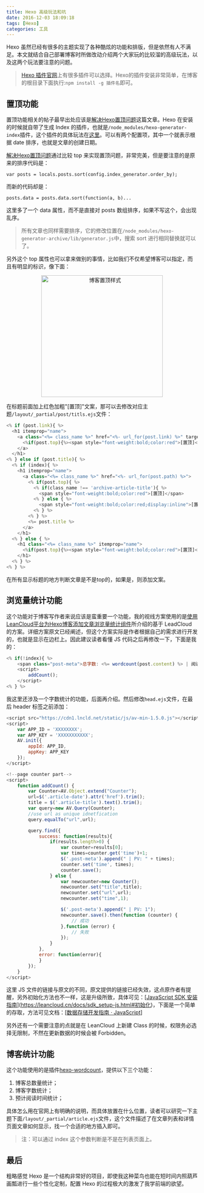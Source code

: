 ```yaml
---
title: Hexo 高级玩法和坑
date: 2016-12-03 18:09:18
tags: [Hexo]
categories: 工具
---
```


Hexo 虽然已经有很多的主题实现了各种酷炫的功能和排版，但是依然有人不满足。本文就结合自己部署博客时所做改动介绍两个大家玩的比较溜的高级玩法，以及这两个玩法要注意的问题。

> [Hexo 插件官网](https://hexo.io/plugins/)上有很多插件可以选择。Hexo的插件安装非常简单，在博客的根目录下面执行:`npm install -g 插件名`即可。

## 置顶功能

置顶功能相关的帖子最早出处应该是[解决Hexo置顶问题](http://www.netcan666.com/2015/11/22/%E8%A7%A3%E5%86%B3Hexo%E7%BD%AE%E9%A1%B6%E9%97%AE%E9%A2%98/)这篇文章。Hexo 在安装的时候就自带了生成 Index 的插件，也就是`/node_modules/hexo-generator-index`插件，这个插件的具体玩法在[这里](https://github.com/hexojs/hexo-generator-index)。可以有两个配置项，其中一个就表示根据 date 排序，也就是文章的创建日期。<!-- more -->

[解决Hexo置顶问题](http://www.netcan666.com/2015/11/22/%E8%A7%A3%E5%86%B3Hexo%E7%BD%AE%E9%A1%B6%E9%97%AE%E9%A2%98/)通过比较 top 来实现置顶问题，非常完美，但是要注意的是原来的排序代码是：

`var posts = locals.posts.sort(config.index_generator.order_by);` 

而新的代码却是：

`posts.data = posts.data.sort(function(a, b)...`

这里多了一个 data 属性，而不是直接对 posts 数组排序，如果不写这个，会出现乱序。

> 所有文章也同样需要排序，它的修改位置在`/node_modules/hexo-generator-archive/lib/generator.js`中，搜索 sort 进行相同替换就可以了。

另外这个 top 属性也可以拿来做别的事情，比如我们不仅希望博客可以指定，而且有明显的标识，像下面：

<div align="center"><img src="http://7xktd8.com1.z0.glb.clouddn.com/博客置顶样式.png" alt="博客置顶样式" width="320"/></div>

在标题前面加上红色加粗"[置顶]"文案，那可以去修改对应主题`/layout/_partial/post/titls.ejs`文件：

```javascript
<% if (post.link){ %>
  <h1 itemprop="name">
    <a class="<%= class_name %>" href="<%- url_for(post.link) %>" target="_blank" itemprop="url">
      <%if(post.top){%><span style="font-weight:bold;color:red">[置顶]</span><% } %><%= post.title %>
    </a>
  </h1>
<% } else if (post.title){ %>
  <% if (index){ %>
    <h1 itemprop="name">
      <a class="<%= class_name %>" href="<%- url_for(post.path) %>">
        <% if(post.top){ %>
          <% if(class_name !== 'archive-article-title'){ %>
            <span style="font-weight:bold;color:red">[置顶]</span>
          <% } else { %>
            <span style="font-weight:bold;color:red;display:inline">[置顶]</span>
          <% } %>
        <% } %>
        <%= post.title %>
      </a>
    </h1>
  <% } else { %>
    <h1 class="<%= class_name %>" itemprop="name">
      <%if(post.top){%><span style="font-weight:bold;color:red">[置顶]</span><% } %><%= post.title %>
    </h1>
  <% } %>
<% } %>
```

在所有显示标题的地方判断文章是不是top的，如果是，则添加文案。

## 浏览量统计功能

这个功能对于博客写作者来说应该是蛮重要一个功能，我的视线方案使用的是[使用LeanCloud平台为Hexo博客添加文章浏览量统计组件](https://link.zhihu.com/?target=http%3A//crescentmoon.info/2014/12/11/popular-widget/)所介绍的基于 LeadCloud 的方案。详细方案原文已经阐述，但这个方案实际是作者根据自己的需求进行开发的，也就是显示在边栏上。因此建议读者看懂 JS 代码之后再修改一下，下面是我的：

```javascript
<% if(!index){ %>
    <span class="post-meta">总字数: <%= wordcount(post.content) %> | 阅读预计 <%= min2read(post.content) %> 分钟</span>
    <script>
    	addCount();
    </script>
<% } %>
```

我这里还涉及一个字数统计的功能，后面再介绍。然后修改`head.ejs`文件，在最后 header 标签之前添加：

```javascript
<script src="https://cdn1.lncld.net/static/js/av-min-1.5.0.js"></script>
<script>
    var APP_ID = 'XXXXXXXX';
    var APP_KEY = 'XXXXXXXXXXX';
    AV.init({
        appId: APP_ID,
        appKey: APP_KEY
    });
</script>

<!--page counter part-->
<script>
    function addCount() {
        var Counter=AV.Object.extend("Counter");
        url=$('.article-date').attr('href').trim();
        title = $('.article-title').text().trim();
        var query=new AV.Query(Counter);
        //use url as unique idnetfication
        query.equalTo("url",url);

        query.find({
            success: function(results){
                if(results.length>0) {
                    var counter=results[0];
                    var times=counter.get('time')+1;
                    $('.post-meta').append(" | PV: " + times);
                    counter.set('time', times);
                    counter.save();
                } else {
                    var newcounter=new Counter();
                    newcounter.set("title",title);
                    newcounter.set("url",url);
                    newcounter.set("time",1);

                    $('.post-meta').append(" | PV: 1");
                    newcounter.save().then(function (counter) {
                        // 成功
                    },function (error) {
                        // 失败
                    });
                }
            },
            error: function(error){
            }
        });
    }
</script>
```

这里 JS 文件的链接与原文的不同，原文提供的链接已经失效，这点原作者有提醒，另外初始化方法也不一样，这是升级所致，具体可见：[[JavaScript SDK 安装指南](https://leancloud.cn/docs/sdk_setup-js.html#JavaScript_SDK_安装指南)](https://leancloud.cn/docs/sdk_setup-js.html#初始化)，下面是一个简单的存取，方法可见文档：[[数据存储开发指南 · JavaScript](https://leancloud.cn/docs/leanstorage_guide-js.html#数据存储开发指南___JavaScript)]

另外还有一个需要注意的点就是在 LeanCloud 上新建 Class 的时候，权限务必选择无限制，不然在更新数据的时候会被 Forbidden。

## 博客统计功能

这个功能使用的是插件[hexo-wordcount](https://www.npmjs.com/package/hexo-wordcount)，提供以下三个功能：

1. 博客总数量统计；
2. 博客字数统计；
3. 预计阅读时间统计；

具体怎么用在官网上有明确的说明，而具体放置在什么位置，读者可以研究一下主题下面`/layout/_partial/article.ejs`文件，这个文件描述了在文章列表和详情页面文章如何显示，找一个合适的地方插入即可。

> 注：可以通过 index 这个参数判断是不是在列表页面上。

## 最后

粗略感觉 Hexo 是一个结构非常好的项目，即使我这种菜鸟也能在短时间内照葫芦画瓢进行一些个性化定制，配置 Hexo 的过程极大的激发了我学前端的欲望。